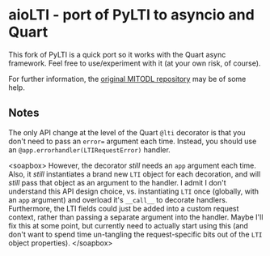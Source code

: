 # aioLTI - port of PyLTI to asyncio and Quart

This fork of PyLTI is a quick port so it works with the Quart async framework.
Feel free to use/experiment with it (at your own risk, of course).

For further information, the [original MITODL repository](https://github.com/mitodl/pylti) 
may be of some help.

## Notes

The only API change at the level of the Quart `@lti` decorator is that you don't need to pass an `error=` argument each time. Instead, you should use an `@app.errorhandler(LTIRequestError)` handler.

\<soapbox\> However, the decorator *still* needs an `app` argument each time. Also, it *still* instantiates a brand new `LTI` object for each decoration, and will *still* pass that object as an argument to the handler. I admit I don't understand this API design choice, vs. instantiating `LTI` once (globally, with an `app` argument) and overload it's `__call__` to decorate handlers. Furthermore, the LTI fields could just be added into a custom request context, rather than passing a separate argument into the handler. Maybe I'll fix this at some point, but currently need to actually start using this (and don't want to spend time un-tangling the request-specific bits out of the `LTI` object properties). \</soapbox\>